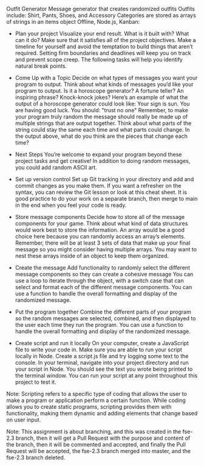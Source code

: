 Outfit Generator
Message generator that creates randomized outfits
Outfits include: Shirt, Pants, Shoes, and Accessory
Categories are stored as arrays of strings in an items object
Offline, Node.js, Kanban:

* Plan your project
    Visualize your end result. What is it built with? What can it do? Make sure that it satisfies all of the project objectives.
    Make a timeline for yourself and avoid the temptation to build things that aren’t required. Setting firm boundaries and deadlines will keep you on track and prevent scope creep. The following tasks will help you identify natural break points.

* Come Up with a Topic
    Decide on what types of messages you want your program to output. 
    Think about what kinds of messages you’d like your program to output. Is it a horoscope generator? A fortune teller? An inspiring phrase? Knock-knock jokes? Here’s an example of what the output of a horoscope generator could look like:
      Your sign is sun. 
      You are having good luck. 
      You should: "trust no one"
    Remember, to make your program truly random the message should really be made up of multiple strings that are output together.
    Think about what parts of the string could stay the same each time and what parts could change. In the output above, what do you think are the pieces that change each time?

* Next Steps
   You’re welcome to expand your program beyond these project tasks and get creative! 
   In addition to doing random messages, you could add random ASCII art.

* Set up version control
   Set up Git tracking in your directory and add and commit changes as you make them.
   If you want a refresher on the syntax, you can review the Git lesson or look at this cheat sheet. It is good practice to do your work on a separate branch, then merge to main in the end when you feel your code is ready.

* Store message components
   Decide how to store all of the message components for your game.
   Think about what kind of data structures would work best to store the information. An array would be a good choice here because you can randomly access an array’s elements. Remember, there will be at least 3 sets of data that make up your final message so you might consider having multiple arrays. You may want to nest these arrays inside of an object to keep them organized.

* Create the message
   Add functionality to randomly select the different message components so they can create a cohesive message
   You can use a loop to iterate through the object, with a switch case that can select and format each of the different message components.
   You can use a function to handle the overall formatting and display of the randomized message.

* Put the program together
   Combine the different parts of your program so the random messages are selected, combined, and then displayed to the user each time they run the program.
   You can use a function to handle the overall formatting and display of the randomized message.

* Create script and run it locally
   On your computer, create a JavaScript file to write your code in. Make sure you are able to run your script locally in Node.
   Create a script.js file and try logging some text to the console.
    In your terminal, navigate into your project directory and run your script in Node. You should see the text you wrote being printed to the terminal window. You can run your script at any point throughout this project to test it.

Note: Scripting refers to a specific type of coding that allows the user to make a program or application perform a certain function. While coding allows you to create static programs, scripting provides them with functionality, making them dynamic and adding elements that change based on user input. 

Note: This assignment is about branching, and this was created in the fse-2.3 branch, then it will get a Pull Request with the purpose and content of the branch, then it will be commented and accepted, and finally the Pull Request will be accepted, the fse-2.3 branch merged into master, and the fse-2.3 branch deleted.
